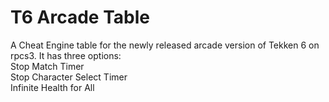 # T6 Arcade Table

A Cheat Engine table for the newly released arcade version of Tekken 6 on rpcs3. It has three options:
<br>Stop Match Timer
<br>Stop Character Select Timer
<br>Infinite Health for All
